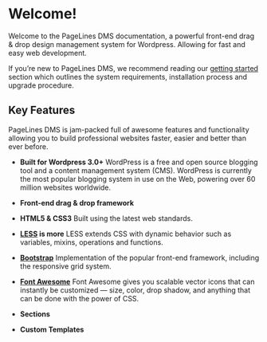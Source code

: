 # Welcome! #

Welcome to the PageLines DMS documentation, a powerful front-end drag & drop design management system for Wordpress. Allowing for fast and easy web development.

If you’re new to PageLines DMS, we recommend reading our [getting started](http://docs.pagelines.com/getting-started) section which outlines the system requirements, installation process and upgrade procedure.

## Key Features ##

PageLines DMS is jam-packed full of awesome features and functionality allowing you to build professional websites faster, easier and better than ever before.

* **Built for Wordpress 3.0+** WordPress is a free and open source blogging tool and a content management system (CMS). WordPress is currently the most popular blogging system in use on the Web, powering over 60 million websites worldwide.

* **Front-end drag & drop framework**

* **HTML5 & CSS3** Built using the latest web standards.

* **[LESS](http://lesscss.org/) is more** LESS extends CSS with dynamic behavior such as variables, mixins, operations and functions.

* **[Bootstrap](http://twitter.github.io/bootstrap/)** Implementation of the popular front-end framework, including the responsive grid system.

* **[Font Awesome](http://fortawesome.github.io/Font-Awesome/)** Font Awesome gives you scalable vector icons that can instantly be customized — size, color, drop shadow, and anything that can be done with the power of CSS.

* **Sections**

* **Custom Templates**
